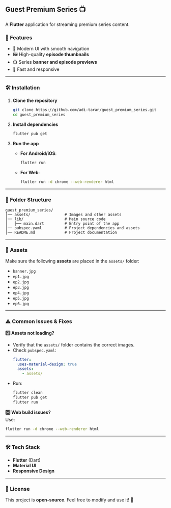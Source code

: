 ## **Guest Premium Series 📺**  
A **Flutter** application for streaming premium series content.

### **📌 Features**
- 🎨 Modern UI with smooth navigation  
- 🖼️ High-quality **episode thumbnails**  
- 📺 Series **banner and episode previews**  
- 🚀 Fast and responsive

---

### **🛠️ Installation**
1. **Clone the repository**  
   ```sh
   git clone https://github.com/adi-taran/guest_premium_series.git
   cd guest_premium_series
   ```

2. **Install dependencies**  
   ```sh
   flutter pub get
   ```

3. **Run the app**  
   - **For Android/iOS**:  
     ```sh
     flutter run
     ```
   - **For Web**:  
     ```sh
     flutter run -d chrome --web-renderer html
     ```

---

### **📂 Folder Structure**
```
guest_premium_series/
│── assets/               # Images and other assets
│── lib/                  # Main source code
│   ├── main.dart         # Entry point of the app
│── pubspec.yaml          # Project dependencies and assets
│── README.md             # Project documentation
```

---

### **📌 Assets**
Make sure the following **assets** are placed in the `assets/` folder:

- `banner.jpg`
- `ep1.jpg`
- `ep2.jpg`
- `ep3.jpg`
- `ep4.jpg`
- `ep5.jpg`
- `ep6.jpg`

---

### **⚠️ Common Issues & Fixes**
**1️⃣ Assets not loading?**  
- Verify that the `assets/` folder contains the correct images.  
- Check `pubspec.yaml`:
  ```yaml
  flutter:
    uses-material-design: true
    assets:
      - assets/
  ```
- Run:
  ```sh
  flutter clean
  flutter pub get
  flutter run
  ```

**2️⃣ Web build issues?**  
Use:
```sh
flutter run -d chrome --web-renderer html
```

---

### **🛠️ Tech Stack**
- **Flutter** (Dart)  
- **Material UI**  
- **Responsive Design**  

---

### **📜 License**
This project is **open-source**. Feel free to modify and use it! 🚀  

